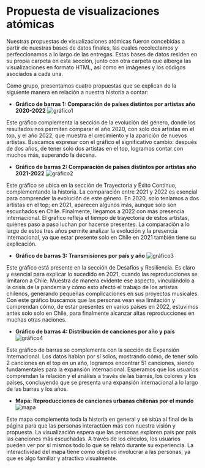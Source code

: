 # Propuesta de visualizaciones atómicas 

Nuestras propuestas de visualizaciones atómicas fueron concebidas a partir de nuestras bases de datos finales, las cuales recolectamos y perfeccionamos a lo largo de las entregas. Estas bases de datos residen en su propia carpeta en esta sección, junto con otra carpeta que alberga las visualizaciones en formato HTML, así como en imágenes y los códigos asociados a cada una.

Como grupo, presentamos cuatro propuestas que se explican de la siguiente manera en relación a nuestra historia a contar:

* __Gráfico de barras 1: Comparación de países distintos por artistas año 2020-2022__
![gráfico1](https://github.com/MartinaNunez/Proyecto_Musica_Urbana/blob/main/Entrega_05/Propuesta_visualizaciones_atomicas/Imagenes/gr%C3%A1ficojuan1.png?raw=true) 

Este gráfico complementa la sección de la evolución del género, donde los resultados nos permiten comparar el año 2020, con solo dos artistas en el top, y el año 2022, que muestra el crecimiento y la aparición de nuevos artistas. Buscamos expresar con el gráfico el significativo cambio: después de dos años, de tener solo dos artistas en el top, logramos contar con muchos más, superando la decena.
* __Gráfico de barras 2: Comparación de países distintos por artistas año 2021-2022__
![gráfico2](https://github.com/MartinaNunez/Proyecto_Musica_Urbana/blob/main/Entrega_05/Propuesta_visualizaciones_atomicas/Imagenes/gr%C3%A1ficojuan2.png?raw=true) 

Este gráfico se ubica en la sección de Trayectoria y Éxito Continuo, complementando la historia. La comparación entre 2021 y 2022 es esencial para comprender la evolución de este género. En 2020, solo teníamos a dos artistas en el top; en 2021, aparecen algunos más, aunque solo son escuchados en Chile. Finalmente, llegamos a 2022 con más presencia internacional. El gráfico refleja el tiempo de trayectoria de estos artistas, quienes paso a paso luchan por hacerse presentes. La comparación a lo largo de estos tres años permite analizar la evolución y la presencia internacional, ya que estar presente solo en Chile en 2021 también tiene su explicación.
* __Gráfico de barras 3: Transmisiones por país y año__
![gráfico3](https://github.com/MartinaNunez/Proyecto_Musica_Urbana/blob/main/Entrega_05/Propuesta_visualizaciones_atomicas/Imagenes/gr%C3%A1ficomartina.png?raw=true) 

Este gráfico está presente en la sección de Desafíos y Resiliencia. Es claro y esencial para explicar lo sucedido en 2021, cuando las reproducciones se limitaron a Chile. Muestra de manera evidente ese aspecto, vinculándolo a la crisis de la pandemia y cómo esto afectó el trabajo de los artistas chilenos, generando pequeñas complicaciones en sus proyectos musicales. Con este gráfico buscamos que las personas vean esa limitación y comprendan cómo, de estar presentes en varios países en 2022, estuvimos antes solo solo en Chile, para finalmente alcanzar altas reproducciones en muchas otras naciones.
* __Gráfico de barras 4: Distribución de canciones por año y país__
![gráfico4](https://github.com/MartinaNunez/Proyecto_Musica_Urbana/blob/main/Entrega_05/Propuesta_visualizaciones_atomicas/Imagenes/gr%C3%A1ficojuan3.png?raw=true) 

Este gráfico de barras se complementa con la sección de Expansión Internacional. Los datos hablan por sí solos, mostrando cómo, de tener solo 2 canciones en el top en un año, logramos encontrar 51 canciones, siendo fundamentales para la expansión internacional. Esperamos que los usuarios comprendan la relación y el análisis a través de las barras, los colores y los países, concluyendo que se presenta una expansión internacional a lo largo de las barras y los años.
* __Mapa: Reproducciones de canciones urbanas chilenas por el mundo__
![mapa](https://github.com/MartinaNunez/Proyecto_Musica_Urbana/blob/main/Entrega_05/Propuesta_visualizaciones_atomicas/Imagenes/gr%C3%A1ficojorge.png?raw=true) 

Este mapa complementa toda la historia en general y se sitúa al final de la página para que las personas interactúen más con nuestra visión y propuesta. La visualización espera que las personas exploren país por país las canciones más escuchadas. A través de los círculos, los usuarios pueden ver por sí mismos todo lo que se relató durante su experiencia. La interactividad del mapa tiene como objetivo involucrar a las personas, ya que es algo familiar y atractivo visualmente.
